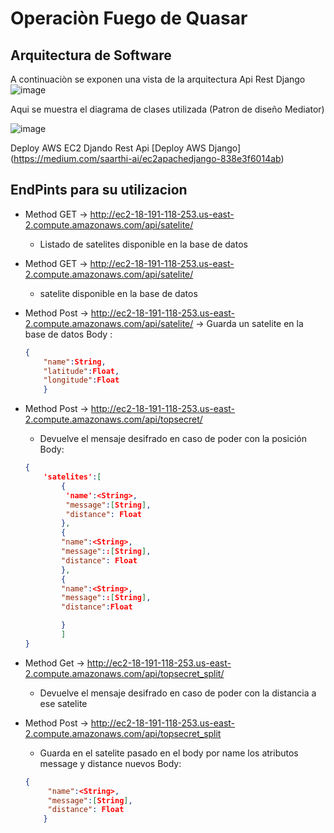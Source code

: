 # Operaciòn Fuego de Quasar

## Arquitectura de Software

A continuaciòn se exponen una vista de la arquitectura Api Rest Django 
![image](https://drive.google.com/uc?export=view&id=1VSUsNQA1D8Ew2BgnGhOQYACbKyFZKDCT)

Aqui se muestra el diagrama de clases utilizada (Patron de diseño Mediator)

![image](https://drive.google.com/uc?export=view&id=1qtDHeoWrgNzTRNARu872AO_NQTxELyaH)


Deploy AWS EC2 Djando Rest Api
[Deploy AWS Django] (https://medium.com/saarthi-ai/ec2apachedjango-838e3f6014ab)

## EndPints para su utilizacion


 * Method GET -> http://ec2-18-191-118-253.us-east-2.compute.amazonaws.com/api/satelite/ 
 	* Listado de satelites disponible en la base de datos
 * Method GET -> http://ec2-18-191-118-253.us-east-2.compute.amazonaws.com/api/satelite/<id> 
 	* satelite disponible en la base de datos
 * Method Post -> http://ec2-18-191-118-253.us-east-2.compute.amazonaws.com/api/satelite/ 
 -> Guarda un satelite en la base de datos
 	Body :
 	```json
 	{
 		"name":String,
 		"latitude":Float,
		"longitude":Float
		}
	```

* Method Post -> http://ec2-18-191-118-253.us-east-2.compute.amazonaws.com/api/topsecret/ 
	* Devuelve el mensaje desifrado en caso de poder con la posición
	Body: 
	```json
	{
		'satelites':[
			{
			 'name':<String>,
			 "message":[String],
			 "distance": Float
			},
			{
			"name":<String>,
			"message"::[String],
			"distance": Float
			},
			{
			"name":<String>,
			"message"::[String],
			"distance":Float

			}
	    	]
	}
	```
* Method Get -> http://ec2-18-191-118-253.us-east-2.compute.amazonaws.com/api/topsecret_split/<String> 
	* Devuelve el mensaje desifrado en caso de poder con la distancia a ese satelite
* Method Post -> http://ec2-18-191-118-253.us-east-2.compute.amazonaws.com/api/topsecret_split 
	* Guarda en el satelite pasado en el body por name los atributos message y distance nuevos
	Body:
	```json
	{
		 "name":<String>,
		 "message":[String],
		 "distance": Float
		}
	```
			
